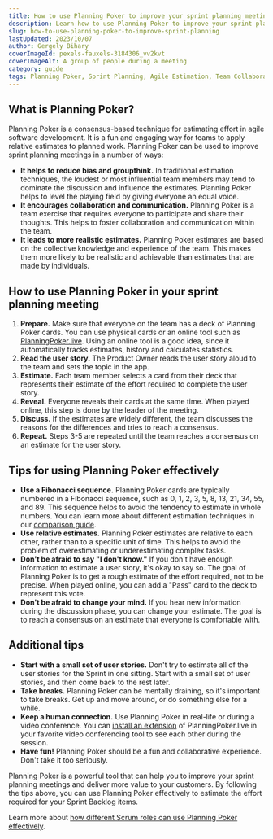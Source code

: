 ```yaml
---
title: How to use Planning Poker to improve your sprint planning meetings
description: Learn how to use Planning Poker to improve your sprint planning meetings and deliver more value to your customers.
slug: how-to-use-planning-poker-to-improve-sprint-planning
lastUpdated: 2023/10/07
author: Gergely Bihary
coverImageId: pexels-fauxels-3184306_vv2kvt
coverImageAlt: A group of people during a meeting
category: guide
tags: Planning Poker, Sprint Planning, Agile Estimation, Team Collaboration, Estimation Techniques
---
```

## What is Planning Poker?

Planning Poker is a consensus-based technique for estimating effort in agile software development. It is a fun and engaging way for teams to apply relative estimates to planned work. Planning Poker can be used to improve sprint planning meetings in a number of ways:

- **It helps to reduce bias and groupthink.** In traditional estimation techniques, the loudest or most influential team members may tend to dominate the discussion and influence the estimates. Planning Poker helps to level the playing field by giving everyone an equal voice.
- **It encourages collaboration and communication.** Planning Poker is a team exercise that requires everyone to participate and share their thoughts. This helps to foster collaboration and communication within the team.
- **It leads to more realistic estimates.** Planning Poker estimates are based on the collective knowledge and experience of the team. This makes them more likely to be realistic and achievable than estimates that are made by individuals.

## How to use Planning Poker in your sprint planning meeting

1. **Prepare.** Make sure that everyone on the team has a deck of Planning Poker cards. You can use physical cards or an online tool such as [PlanningPoker.live](https://planningpoker.live). Using an online tool is a good idea, since it automatically tracks estimates, history and calculates statistics.
2. **Read the user story.** The Product Owner reads the user story aloud to the team and sets the topic in the app.
3. **Estimate.** Each team member selects a card from their deck that represents their estimate of the effort required to complete the user story.
4. **Reveal.** Everyone reveals their cards at the same time. When played online, this step is done by the leader of the meeting.
5. **Discuss.** If the estimates are widely different, the team discusses the reasons for the differences and tries to reach a consensus.
6. **Repeat.** Steps 3-5 are repeated until the team reaches a consensus on an estimate for the user story.

## Tips for using Planning Poker effectively

- **Use a Fibonacci sequence.** Planning Poker cards are typically numbered in a Fibonacci sequence, such as 0, 1, 2, 3, 5, 8, 13, 21, 34, 55, and 89. This sequence helps to avoid the tendency to estimate in whole numbers. You can learn more about different estimation techniques in our [comparison guide](/knowledge-base/comparing-agile-estimation-techniques).
- **Use relative estimates.** Planning Poker estimates are relative to each other, rather than to a specific unit of time. This helps to avoid the problem of overestimating or underestimating complex tasks.
- **Don't be afraid to say "I don't know."** If you don't have enough information to estimate a user story, it's okay to say so. The goal of Planning Poker is to get a rough estimate of the effort required, not to be precise. When played online, you can add a "Pass" card to the deck to represent this vote.
- **Don't be afraid to change your mind.** If you hear new information during the discussion phase, you can change your estimate. The goal is to reach a consensus on an estimate that everyone is comfortable with.

## Additional tips

- **Start with a small set of user stories.** Don't try to estimate all of the user stories for the Sprint in one sitting. Start with a small set of user stories, and then come back to the rest later.
- **Take breaks.** Planning Poker can be mentally draining, so it's important to take breaks. Get up and move around, or do something else for a while.
- **Keep a human connection.** Use Planning Poker in real-life or during a video conference. You can [install an extension](https://planningpoker.live/features) of PlanningPoker.live in your favorite video conferencing tool to see each other during the session.
- **Have fun!** Planning Poker should be a fun and collaborative experience. Don't take it too seriously.

Planning Poker is a powerful tool that can help you to improve your sprint planning meetings and deliver more value to your customers. By following the tips above, you can use Planning Poker effectively to estimate the effort required for your Sprint Backlog items.

Learn more about [how different Scrum roles can use Planning Poker effectively](/knowledge-base/planning-poker-and-the-scrum-roles).

